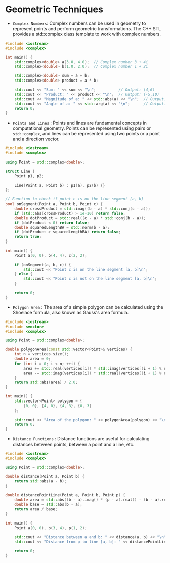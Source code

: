 # Geometric Techniques

+ `Complex Numbers`: Complex numbers can be used in geometry to represent points and perform geometric transformations. The C++ STL provides a std::complex class template to work with complex numbers.

```cpp
#include <iostream>
#include <complex>

int main() {
    std::complex<double> a(3.0, 4.0);  // Complex number 3 + 4i
    std::complex<double> b(1.0, 2.0);  // Complex number 1 + 2i

    std::complex<double> sum = a + b;
    std::complex<double> product = a * b;

    std::cout << "Sum: " << sum << "\n";          // Output: (4,6)
    std::cout << "Product: " << product << "\n";  // Output: (-5,10)
    std::cout << "Magnitude of a: " << std::abs(a) << "\n";  // Output: 5
    std::cout << "Angle of a: " << std::arg(a) << "\n";      // Output: 0.927295
    return 0;
}
```

+ `Points and Lines` : Points and lines are fundamental concepts in computational geometry. Points can be represented using pairs or `std::complex`, and lines can be represented using two points or a point and a direction vector.

```cpp
#include <iostream>
#include <complex>

using Point = std::complex<double>;

struct Line {
    Point p1, p2;
    
    Line(Point a, Point b) : p1(a), p2(b) {}
};

// Function to check if point c is on the line segment [a, b]
bool onSegment(Point a, Point b, Point c) {
    double crossProduct = std::imag((b - a) * std::conj(c - a));
    if (std::abs(crossProduct) > 1e-10) return false;
    double dotProduct = std::real((c - a) * std::conj(b - a));
    if (dotProduct < 0) return false;
    double squaredLengthBA = std::norm(b - a);
    if (dotProduct > squaredLengthBA) return false;
    return true;
}

int main() {
    Point a(0, 0), b(4, 4), c(2, 2);
    
    if (onSegment(a, b, c)) {
        std::cout << "Point c is on the line segment [a, b]\n";
    } else {
        std::cout << "Point c is not on the line segment [a, b]\n";
    }

    return 0;
}
```

+ `Polygon Area` : The area of a simple polygon can be calculated using the Shoelace formula, also known as Gauss's area formula.

```cpp
#include <iostream>
#include <vector>
#include <complex>

using Point = std::complex<double>;

double polygonArea(const std::vector<Point>& vertices) {
    int n = vertices.size();
    double area = 0;
    for (int i = 0; i < n; ++i) {
        area += std::real(vertices[i]) * std::imag(vertices[(i + 1) % n]);
        area -= std::imag(vertices[i]) * std::real(vertices[(i + 1) % n]);
    }
    return std::abs(area) / 2.0;
}

int main() {
    std::vector<Point> polygon = {
        {0, 0}, {4, 0}, {4, 3}, {0, 3}
    };
    
    std::cout << "Area of the polygon: " << polygonArea(polygon) << "\n";  // Output: 12
    return 0;
}
```

+ `Distance Functions` : Distance functions are useful for calculating distances between points, between a point and a line, etc.

```cpp
#include <iostream>
#include <complex>

using Point = std::complex<double>;

double distance(Point a, Point b) {
    return std::abs(a - b);
}

double distancePointLine(Point a, Point b, Point p) {
    double area = std::abs((b - a).imag() * (p - a).real() - (b - a).real() * (p - a).imag());
    double base = std::abs(b - a);
    return area / base;
}

int main() {
    Point a(0, 0), b(3, 4), p(1, 2);
    
    std::cout << "Distance between a and b: " << distance(a, b) << "\n";  // Output: 5
    std::cout << "Distance from p to line [a, b]: " << distancePointLine(a, b, p) << "\n";  // Output: 0.6

    return 0;
}
```
